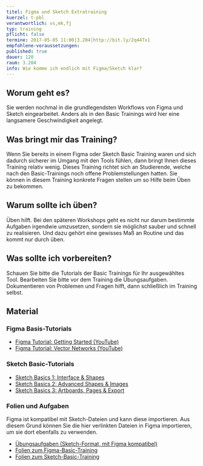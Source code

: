 ```yaml
---
titel: Figma und Sketch Extratraining
kuerzel: t-pbl
verantwortlich: vs,mk,fj
typ: training
pflicht: false
termine: 2017-05-05 11:00|3.204|http://bit.ly/2q44Tx1
empfohlene-voraussetzungen:
published: true
dauer: 120
raum: 3.204
info: Wie komme ich endlich mit Figma/Sketch klar?
---
```


## Worum geht es?

Sie werden nochmal in die grundlegendsten Workflows von Figma und Sketch eingearbeitet. Anders als in den Basic Trainings wird hier eine langsamere Geschwindigkeit angelegt.


## Was bringt mir das Training?

Wenn Sie bereits in einem Figma oder Sketch Basic Training waren und sich dadurch sicherer im Umgang mit den Tools fühlen, dann bringt Ihnen dieses Training relativ wenig. Dieses Training richtet sich an Studierende, welche nach den Basic-Trainings noch offene Problemstellungen hatten. Sie können in diesem Training konkrete Fragen stellen um so Hilfe beim Üben zu bekommen.

## Warum sollte ich üben?

Üben hilft. Bei den späteren Workshops geht es nicht nur darum bestimmte Aufgaben irgendwie umzusetzen, sondern sie möglichst sauber und schnell zu realisieren. Und dazu gehört eine gewisses Maß an Routine und das kommt nur durch üben.

## Was sollte ich vorbereiten?

Schauen Sie bitte die Tutorials der Basic Trainings für Ihr ausgewähltes Tool. Bearbeiten Sie bitte vor dem Training die Übungsaufgaben. Dokumentieren von Problemen und Fragen hilft, dann schließlich im Training selbst.

## Material

### Figma Basis-Tutorials
- [Figma Tutorial: Getting Started (YouTube)](https://www.youtube.com/watch?v=RFi7wQHUP0c)
- [Figma Tutorial: Vector Networks (YouTube)](https://www.youtube.com/watch?v=b-xDRjf5B-8)

### Sketch Basic-Tutorials

- [Sketch Basics 1: Interface & Shapes](https://www.youtube.com/watch?v=DjKnmDRwKEU&list=PLYDNry0Bi-MOnJuxLQ1XSfk3HVLXcHhq2&index=1)
- [Sketch Basics 2: Advanced Shapes & Images](https://www.youtube.com/watch?v=QiWZ8u0IQro&index=2&list=PLYDNry0Bi-MOnJuxLQ1XSfk3HVLXcHhq2)
- [Sketch Basics 3: Artboards, Pages & Export](https://www.youtube.com/watch?v=VgI-G7wMAiU&list=PLYDNry0Bi-MOnJuxLQ1XSfk3HVLXcHhq2&index=3)

### Folien und Aufgaben
Figma ist kompatibel mit Sketch-Dateien und kann diese importieren. Aus diesem Grund können Sie die hier verlinkten Dateien in Figma importieren, um sie dort ebenfalls zu verwenden.
- [Übungsaufgaben (Sketch-Format, mit Figma kompatibel)](../../download/training-sketch-basics/Sketch_Training_GdvK_SS_17_v2.zip)
- [Folien zum Figma-Basic-Training](../../download/training-figma-basics/Figma_Basics_Training_Folien.pdf)
- [Folien zum Sketch-Basic-Training](../../download/training-sketch-basics/Sketch_Training_Kickoff_2017.zip)
